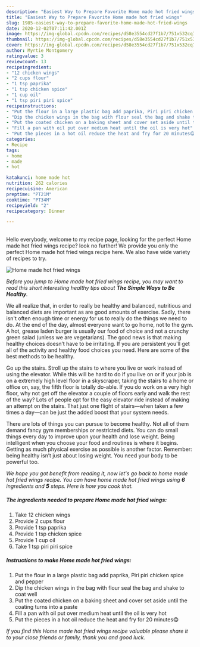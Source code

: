 ```yaml
---
description: "Easiest Way to Prepare Favorite Home made hot fried wings"
title: "Easiest Way to Prepare Favorite Home made hot fried wings"
slug: 1985-easiest-way-to-prepare-favorite-home-made-hot-fried-wings
date: 2020-12-02T07:11:42.001Z
image: https://img-global.cpcdn.com/recipes/d58e3554cd27f1b7/751x532cq70/home-made-hot-fried-wings-recipe-main-photo.jpg
thumbnail: https://img-global.cpcdn.com/recipes/d58e3554cd27f1b7/751x532cq70/home-made-hot-fried-wings-recipe-main-photo.jpg
cover: https://img-global.cpcdn.com/recipes/d58e3554cd27f1b7/751x532cq70/home-made-hot-fried-wings-recipe-main-photo.jpg
author: Myrtie Montgomery
ratingvalue: 3
reviewcount: 13
recipeingredient:
- "12 chicken wings"
- "2 cups flour"
- "1 tsp paprika"
- "1 tsp chicken spice"
- "1 cup oil"
- "1 tsp piri piri spice"
recipeinstructions:
- "Put the flour in a large plastic bag add paprika, Piri piri chicken spice and pepper"
- "Dip the chicken wings in the bag with flour seal the bag and shake to coat well"
- "Put the coated chicken on a baking sheet and cover set aside until the coating turns into a paste"
- "Fill a pan with oil put over medium heat until the oil is very hot"
- "Put the pieces in a hot oil reduce the heat and fry for 20 minutes😋"
categories:
- Recipe
tags:
- home
- made
- hot

katakunci: home made hot 
nutrition: 262 calories
recipecuisine: American
preptime: "PT21M"
cooktime: "PT34M"
recipeyield: "2"
recipecategory: Dinner

---
```

<br>
Hello everybody, welcome to my recipe page, looking for the perfect Home made hot fried wings recipe? look no further! We provide you only the perfect Home made hot fried wings recipe here. We also have wide variety of recipes to try.
<br>


![Home made hot fried wings](https://img-global.cpcdn.com/recipes/d58e3554cd27f1b7/751x532cq70/home-made-hot-fried-wings-recipe-main-photo.jpg)

<i>Before you jump to Home made hot fried wings recipe, you may want to read this short interesting healthy tips about <strong>The Simple Ways to Be Healthy</strong>.</i>

We all realize that, in order to really be healthy and balanced, nutritious and balanced diets are important as are good amounts of exercise. Sadly, there isn't often enough time or energy for us to really do the things we need to do. At the end of the day, almost everyone want to go home, not to the gym. A hot, grease laden burger is usually our food of choice and not a crunchy green salad (unless we are vegetarians). The good news is that making healthy choices doesn’t have to be irritating. If you are persistent you'll get all of the activity and healthy food choices you need. Here are some of the best methods to be healthy.

Go up the stairs. Stroll up the stairs to where you live or work instead of using the elevator. While this will be hard to do if you live on or if your job is on a extremely high level floor in a skyscraper, taking the stairs to a home or office on, say, the fifth floor is totally do-able. If you do work on a very high floor, why not get off the elevator a couple of floors early and walk the rest of the way? Lots of people opt for the easy elevator ride instead of making an attempt on the stairs. That just one flight of stairs—when taken a few times a day—can be just the added boost that your system needs. 

There are lots of things you can pursue to become healthy. Not all of them demand fancy gym memberships or restricted diets. You can do small things every day to improve upon your health and lose weight. Being intelligent when you choose your food and routines is where it begins. Getting as much physical exercise as possible is another factor. Remember: being healthy isn’t just about losing weight. You need your body to be powerful too. 


<i>We hope you got benefit from reading it, now let's go back to home made hot fried wings recipe. You can have home made hot fried wings using <strong>6</strong> ingredients and <strong>5</strong> steps. Here is how you cook that.
</i>

##### The ingredients needed to prepare Home made hot fried wings:

1. Take 12 chicken wings
1. Provide 2 cups flour
1. Provide 1 tsp paprika
1. Provide 1 tsp chicken spice
1. Provide 1 cup oil
1. Take 1 tsp piri piri spice


##### Instructions to make Home made hot fried wings:

1. Put the flour in a large plastic bag add paprika, Piri piri chicken spice and pepper
1. Dip the chicken wings in the bag with flour seal the bag and shake to coat well
1. Put the coated chicken on a baking sheet and cover set aside until the coating turns into a paste
1. Fill a pan with oil put over medium heat until the oil is very hot
1. Put the pieces in a hot oil reduce the heat and fry for 20 minutes😋


<i>If you find this Home made hot fried wings recipe valuable please share it to your close friends or family, thank you and good luck.</i>
